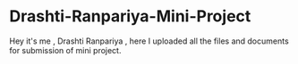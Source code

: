 # Drashti-Ranpariya-Mini-Project
Hey it's me , Drashti Ranpariya , here I uploaded all the files and documents for submission of mini project.
